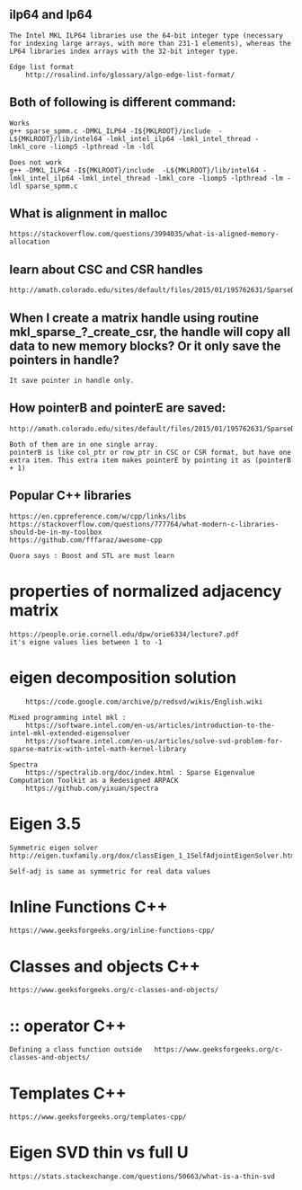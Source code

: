 
## ilp64 and lp64
	The Intel MKL ILP64 libraries use the 64-bit integer type (necessary for indexing large arrays, with more than 231-1 elements), whereas the LP64 libraries index arrays with the 32-bit integer type.

	Edge list format
		http://rosalind.info/glossary/algo-edge-list-format/

## Both of following is different command:

	Works
	g++ sparse_spmm.c -DMKL_ILP64 -I${MKLROOT}/include  -L${MKLROOT}/lib/intel64 -lmkl_intel_ilp64 -lmkl_intel_thread -lmkl_core -liomp5 -lpthread -lm -ldl

	Does not work
	g++ -DMKL_ILP64 -I${MKLROOT}/include  -L${MKLROOT}/lib/intel64 -lmkl_intel_ilp64 -lmkl_intel_thread -lmkl_core -liomp5 -lpthread -lm -ldl sparse_spmm.c


## What is alignment in malloc
	https://stackoverflow.com/questions/3994035/what-is-aligned-memory-allocation

## learn about CSC and CSR handles
	http://amath.colorado.edu/sites/default/files/2015/01/195762631/SparseDataStructs.pdf


## When I create a matrix handle using routine mkl_sparse_?_create_csr, the handle will copy all data to new memory blocks? Or it only save the pointers in handle?  

	It save pointer in handle only.


## How pointerB and pointerE are saved:
	
	http://amath.colorado.edu/sites/default/files/2015/01/195762631/SparseDataStructs.pdf
    
    Both of them are in one single array. 
    pointerB is like col_ptr or row_ptr in CSC or CSR format, but have one extra item. This extra item makes pointerE by pointing it as (pointerB + 1)


## Popular C++ libraries

	https://en.cppreference.com/w/cpp/links/libs
	https://stackoverflow.com/questions/777764/what-modern-c-libraries-should-be-in-my-toolbox
	https://github.com/fffaraz/awesome-cpp

	Quora says : Boost and STL are must learn


# properties of normalized adjacency matrix
	
	https://people.orie.cornell.edu/dpw/orie6334/lecture7.pdf
	it's eigne values lies between 1 to -1


# eigen decomposition solution
		https://code.google.com/archive/p/redsvd/wikis/English.wiki

	Mixed programming intel mkl : 
		https://software.intel.com/en-us/articles/introduction-to-the-intel-mkl-extended-eigensolver
		https://software.intel.com/en-us/articles/solve-svd-problem-for-sparse-matrix-with-intel-math-kernel-library

	Spectra 
		https://spectralib.org/doc/index.html : Sparse Eigenvalue Computation Toolkit as a Redesigned ARPACK
		https://github.com/yixuan/spectra

# Eigen 3.5

	Symmetric eigen solver http://eigen.tuxfamily.org/dox/classEigen_1_1SelfAdjointEigenSolver.html

	Self-adj is same as symmetric for real data values

# Inline Functions C++
	
	https://www.geeksforgeeks.org/inline-functions-cpp/

# Classes and objects C++ 
	https://www.geeksforgeeks.org/c-classes-and-objects/

# :: operator C++
	Defining a class function outside 	https://www.geeksforgeeks.org/c-classes-and-objects/

# Templates C++ 
	https://www.geeksforgeeks.org/templates-cpp/

# Eigen SVD thin vs full U
	https://stats.stackexchange.com/questions/50663/what-is-a-thin-svd

